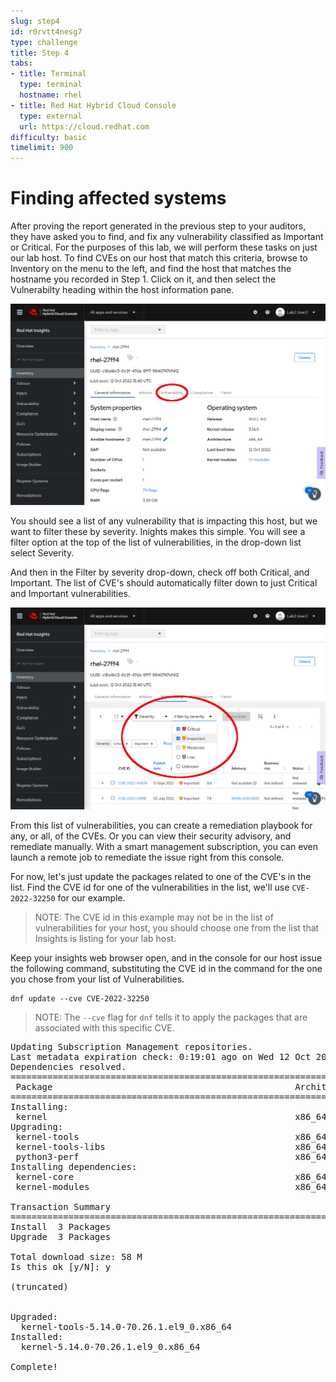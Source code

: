 ```yaml
---
slug: step4
id: r0rvtt4nesg7
type: challenge
title: Step 4
tabs:
- title: Terminal
  type: terminal
  hostname: rhel
- title: Red Hat Hybrid Cloud Console
  type: external
  url: https://cloud.redhat.com
difficulty: basic
timelimit: 900
---
```

# Finding affected systems

After proving the report generated in the previous step to your auditors, they have asked you to find, and fix any vulnerability classified as Important or Critical.  For the purposes of this lab, we will perform these tasks on just our lab host.  To find CVEs on our host that match this criteria, browse to Inventory on the menu to the left, and find the host that matches the hostname you recorded in Step 1. Click on it, and then select the Vulnerabilty heading within the host information pane.

![Host Vulnerability](../assets/cloud-console-RHEL-host-vuln.png)

You should see a list of any vulnerability that is impacting this host, but we want to filter these by severity.  Inights makes this simple.  You will see a filter option at the top of the list of vulnerabilities, in the drop-down list select Severity.

And then in the Filter by severity drop-down, check off both Critical, and Important. The list of CVE's should automatically filter down to just Critical and Important vulnerabilities.

![Host Filtered Vulnerabilities](../assets/cloud-console-RHEL-host-vuln-filter.png)

From this list of vulnerabilities, you can create a remediation playbook for any, or all, of the CVEs.  Or you can view their security advisory, and remediate manually.  With a smart management subscription, you can even launch a remote job to remediate the issue right from this console.

For now, let's just update the packages related to one of the CVE's in the list.  Find the CVE id for one of the vulnerabilities in the list, we'll use `CVE-2022-32250` for our example.

>NOTE: The CVE id in this example may not be in the list of vulnerabilities for your host, you should choose one from the list that Insights is listing for your lab host.

Keep your insights web browser open, and in the console for our host issue the following command, substituting the CVE id in the command for the one you chose from your list of Vulnerabilities.

```
dnf update --cve CVE-2022-32250
```

>NOTE: The `--cve`  flag for `dnf` tells it to apply the packages that are associated with this specific CVE.

<pre type=file>
Updating Subscription Management repositories.
Last metadata expiration check: 0:19:01 ago on Wed 12 Oct 2022 05:08:14 PM UTC.
Dependencies resolved.
==================================================================================================================================================================================================================================
 Package                                              Architecture                              Version                                                    Repository                                                        Size
==================================================================================================================================================================================================================================
Installing:
 kernel                                               x86_64                                    5.14.0-70.26.1.el9_0                                       rhel-9-for-x86_64-baseos-rpms                                    626 k
Upgrading:
 kernel-tools                                         x86_64                                    5.14.0-70.26.1.el9_0                                       rhel-9-for-x86_64-baseos-rpms                                    855 k
 kernel-tools-libs                                    x86_64                                    5.14.0-70.26.1.el9_0                                       rhel-9-for-x86_64-baseos-rpms                                    636 k
 python3-perf                                         x86_64                                    5.14.0-70.26.1.el9_0                                       rhel-9-for-x86_64-baseos-rpms                                    756 k
Installing dependencies:
 kernel-core                                          x86_64                                    5.14.0-70.26.1.el9_0                                       rhel-9-for-x86_64-baseos-rpms                                     34 M
 kernel-modules                                       x86_64                                    5.14.0-70.26.1.el9_0                                       rhel-9-for-x86_64-baseos-rpms                                     21 M

Transaction Summary
==================================================================================================================================================================================================================================
Install  3 Packages
Upgrade  3 Packages

Total download size: 58 M
Is this ok [y/N]: y

(truncated)


Upgraded:
  kernel-tools-5.14.0-70.26.1.el9_0.x86_64                                 kernel-tools-libs-5.14.0-70.26.1.el9_0.x86_64                                 python3-perf-5.14.0-70.26.1.el9_0.x86_64
Installed:
  kernel-5.14.0-70.26.1.el9_0.x86_64                                    kernel-core-5.14.0-70.26.1.el9_0.x86_64                                    kernel-modules-5.14.0-70.26.1.el9_0.x86_64

Complete!
</pre>
